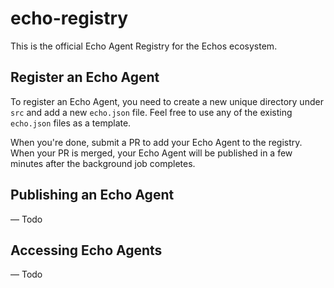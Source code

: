 # echo-registry

This is the official Echo Agent Registry for the Echos ecosystem.

## Register an Echo Agent

To register an Echo Agent, you need to create a new unique directory under `src` and add a new `echo.json` file. Feel free to use any of the existing `echo.json` files as a template.

When you're done, submit a PR to add your Echo Agent to the registry. When your PR is merged, your Echo Agent will be published in a few minutes after the background job completes.

## Publishing an Echo Agent

&mdash; Todo

## Accessing Echo Agents

&mdash; Todo
